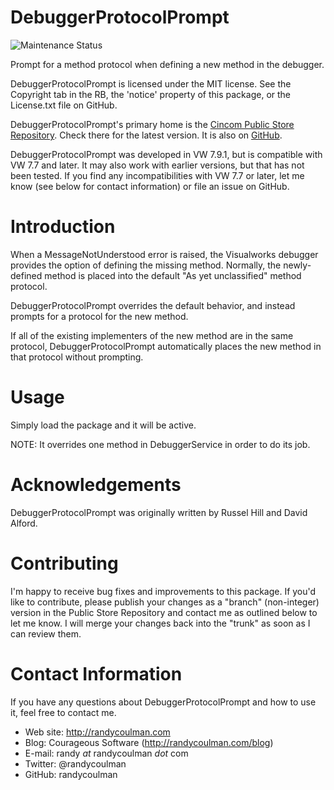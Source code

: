 # DebuggerProtocolPrompt

![Maintenance Status](https://img.shields.io/badge/maintenance-active-green.svg)

Prompt for a method protocol when defining a new method in the
debugger.

DebuggerProtocolPrompt is licensed under the MIT license.  See the
Copyright tab in the RB, the 'notice' property of this package, or the
License.txt file on GitHub.

DebuggerProtocolPrompt's primary home is the [Cincom Public Store
Repository](http://www.cincomsmalltalk.com/CincomSmalltalkWiki/Public+Store+Repository).
Check there for the latest version.  It is also on
[GitHub](https://github.com/randycoulman/DebuggerProtocolPrompt).

DebuggerProtocolPrompt was developed in VW 7.9.1, but is compatible
with VW 7.7 and later.  It may also work with earlier versions, but
that has not been tested.  If you find any incompatibilities with VW
7.7 or later, let me know (see below for contact information) or file
an issue on GitHub.

# Introduction

When a MessageNotUnderstood error is raised, the Visualworks debugger
provides the option of defining the missing method.  Normally, the
newly-defined method is placed into the default "As yet unclassified"
method protocol.

DebuggerProtocolPrompt overrides the default behavior, and instead
prompts for a protocol for the new method.

If all of the existing implementers of the new method are in the same
protocol, DebuggerProtocolPrompt automatically places the new method
in that protocol without prompting.

# Usage

Simply load the package and it will be active.

NOTE: It overrides one method in DebuggerService in order to do its
job.

# Acknowledgements

DebuggerProtocolPrompt was originally written by Russel Hill and David
Alford.

# Contributing

I'm happy to receive bug fixes and improvements to this package.  If
you'd like to contribute, please publish your changes as a "branch"
(non-integer) version in the Public Store Repository and contact me as
outlined below to let me know.  I will merge your changes back into
the "trunk" as soon as I can review them.

# Contact Information

If you have any questions about DebuggerProtocolPrompt and how to use
it, feel free to contact me.

* Web site: http://randycoulman.com
* Blog: Courageous Software (http://randycoulman.com/blog)
* E-mail: randy _at_ randycoulman _dot_ com
* Twitter: @randycoulman
* GitHub: randycoulman

